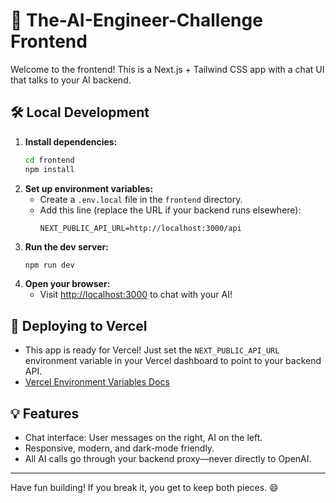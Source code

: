 # 🚀 The-AI-Engineer-Challenge Frontend

Welcome to the frontend! This is a Next.js + Tailwind CSS app with a chat UI that talks to your AI backend.

## 🛠️ Local Development

1. **Install dependencies:**
   ```bash
   cd frontend
   npm install
   ```
2. **Set up environment variables:**
   - Create a `.env.local` file in the `frontend` directory.
   - Add this line (replace the URL if your backend runs elsewhere):
     ```env
     NEXT_PUBLIC_API_URL=http://localhost:3000/api
     ```
3. **Run the dev server:**
   ```bash
   npm run dev
   ```
4. **Open your browser:**
   - Visit [http://localhost:3000](http://localhost:3000) to chat with your AI!

## 🚀 Deploying to Vercel

- This app is ready for Vercel! Just set the `NEXT_PUBLIC_API_URL` environment variable in your Vercel dashboard to point to your backend API.
- [Vercel Environment Variables Docs](https://vercel.com/docs/concepts/projects/environment-variables)

## 💡 Features
- Chat interface: User messages on the right, AI on the left.
- Responsive, modern, and dark-mode friendly.
- All AI calls go through your backend proxy—never directly to OpenAI.

---

Have fun building! If you break it, you get to keep both pieces. 😄
